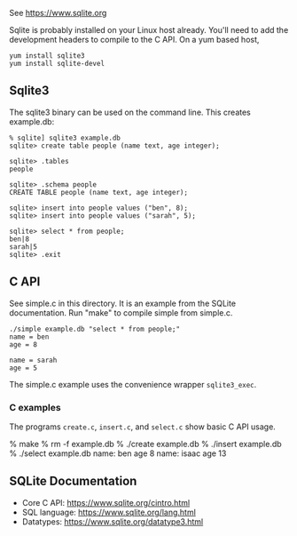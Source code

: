 See https://www.sqlite.org

Sqlite is probably installed on your Linux host already. You'll need to add the
development headers to compile to the C API. On a yum based host,

    yum install sqlite3
    yum install sqlite-devel

## Sqlite3

The sqlite3 binary can be used on the command line. This creates example.db:

    % sqlite] sqlite3 example.db
    sqlite> create table people (name text, age integer);

    sqlite> .tables
    people

    sqlite> .schema people
    CREATE TABLE people (name text, age integer);

    sqlite> insert into people values ("ben", 8);
    sqlite> insert into people values ("sarah", 5);

    sqlite> select * from people;
    ben|8
    sarah|5
    sqlite> .exit

## C API

See simple.c in this directory. It is an example from the SQLite documentation.
Run "make" to compile simple from simple.c.

    ./simple example.db "select * from people;"
    name = ben
    age = 8

    name = sarah
    age = 5

The simple.c example uses the convenience wrapper `sqlite3_exec`.

### C examples

The programs `create.c`, `insert.c`, and `select.c` show basic C API usage.

  % make
  % rm -f example.db
  % ./create example.db
  % ./insert example.db
  % ./select example.db
  name: ben age 8
  name: isaac age 13

## SQLite Documentation

 * Core C API: https://www.sqlite.org/cintro.html
 * SQL language: https://www.sqlite.org/lang.html 
 * Datatypes: https://www.sqlite.org/datatype3.html



